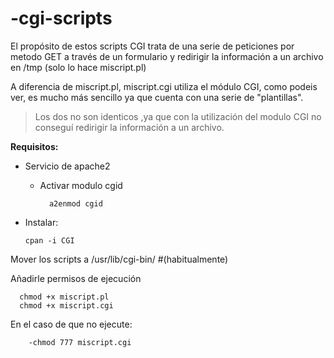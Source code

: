 # -cgi-scripts

El propósito de estos scripts CGI trata de una serie de peticiones por metodo GET a través
de un formulario y redirigir la información a un archivo en /tmp (solo lo hace miscript.pl)

A diferencia de miscript.pl, miscript.cgi utiliza el módulo CGI, como podeis ver, es mucho
más sencillo ya que cuenta con una serie de "plantillas".

>Los dos no son identicos ,ya que con la utilización del modulo CGI no conseguí redirigir la 
>información a un archivo.


**Requisitos:**

* Servicio de apache2
   * Activar modulo cgid
   
           a2enmod cgid

* Instalar:
           
      cpan -i CGI

Mover los scripts a /usr/lib/cgi-bin/		#(habitualmente)

Añadirle permisos de ejecución 
 
      chmod +x miscript.pl
      chmod +x miscript.cgi
      
En el caso de que no ejecute:

        -chmod 777 miscript.cgi
